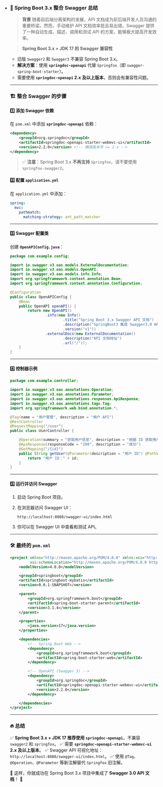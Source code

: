 - ### 📌 **Spring Boot 3.x 整合 Swagger 总结**

  > **背景**
  >  随着前后端分离架构的发展，API 文档成为前后端开发人员沟通的重要桥梁。然而，手动维护 API 文档效率低且易出错。Swagger 提供了一种自动生成、描述、调用和测试 API 的方案，能够极大提高开发效率。

  > **Spring Boot 3.x + JDK 17 的 Swagger 兼容性**

  - 旧版 `Swagger2` 和 `Swagger3` 不兼容 Spring Boot 3.x。
  - **解决方案**：使用 **`springdoc-openapi`** 代替 `Springfox`（即 `swagger-spring-boot-starter`）。
  - 需要使用 **`springdoc-openapi` 2.x 及以上版本**，否则会有兼容性问题。

  ------

  ### 🏗 **整合 Swagger 的步骤**

  #### **1️⃣ 添加 Swagger 依赖**

  在 `pom.xml` 中添加 **`springdoc-openapi`** 依赖：

  ```xml
  <dependency>
      <groupId>org.springdoc</groupId>
      <artifactId>springdoc-openapi-starter-webmvc-ui</artifactId>
      <version>2.2.0</version> <!-- 确保版本号 >= 2.x -->
  </dependency>
  ```

  > ✅ **注意**：Spring Boot 3.x **不再支持** `Springfox`，请不要使用 `springfox-swagger2`。

  #### **2️⃣ 配置 `application.yml`**

  在 `application.yml` 中添加：

  ```yaml
  spring:
    mvc:
      pathmatch:
        matching-strategy: ant_path_matcher
  ```

  ------

  #### **3️⃣ Swagger 配置类**

  创建 **`OpenAPIConfig.java`**：

  ```java
  package com.example.config;
  
  import io.swagger.v3.oas.models.ExternalDocumentation;
  import io.swagger.v3.oas.models.OpenAPI;
  import io.swagger.v3.oas.models.info.Info;
  import org.springframework.context.annotation.Bean;
  import org.springframework.context.annotation.Configuration;
  
  @Configuration
  public class OpenAPIConfig {
      @Bean
      public OpenAPI openAPI() {
          return new OpenAPI()
                  .info(new Info()
                          .title("Spring Boot 3.x Swagger API 文档")
                          .description("SpringBoot3 集成 Swagger3.0 API 文档")
                          .version("v1"))
                  .externalDocs(new ExternalDocumentation()
                          .description("API 文档地址")
                          .url("/"));
      }
  }
  ```

  ------

  #### **4️⃣ 控制器示例**

  ```java
  package com.example.controller;
  
  import io.swagger.v3.oas.annotations.Operation;
  import io.swagger.v3.oas.annotations.Parameter;
  import io.swagger.v3.oas.annotations.responses.ApiResponse;
  import io.swagger.v3.oas.annotations.tags.Tag;
  import org.springframework.web.bind.annotation.*;
  
  @Tag(name = "用户管理", description = "用户 API")
  @RestController
  @RequestMapping("/user")
  public class UserController {
  
      @Operation(summary = "获取用户信息", description = "根据 ID 获取用户详情")
      @ApiResponse(responseCode = "200", description = "成功")
      @GetMapping("/{id}")
      public String getUser(@Parameter(description = "用户 ID") @PathVariable String id) {
          return "用户 ID：" + id;
      }
  }
  ```

  ------

  #### **5️⃣ 运行并访问 Swagger**

  1. 启动 Spring Boot 项目。

  2. 在浏览器访问 Swagger UI：

     ```
     http://localhost:8080/swagger-ui/index.html
     ```

  3. 你可以在 Swagger UI 中查看和测试 API。

  ------

  ### 🛠 **最终的 `pom.xml`**

  ```xml
  <project xmlns="http://maven.apache.org/POM/4.0.0" xmlns:xsi="http://www.w3.org/2001/XMLSchema-instance"
           xsi:schemaLocation="http://maven.apache.org/POM/4.0.0 http://maven.apache.org/xsd/maven-4.0.0.xsd">
      <modelVersion>4.0.0</modelVersion>
  
      <groupId>springboot</groupId>
      <artifactId>springboot-mybatis</artifactId>
      <version>0.0.1-SNAPSHOT</version>
  
      <parent>
          <groupId>org.springframework.boot</groupId>
          <artifactId>spring-boot-starter-parent</artifactId>
          <version>3.1.4</version>
      </parent>
  
      <properties>
          <java.version>17</java.version>
      </properties>
  
      <dependencies>
          <!-- Spring Boot Web -->
          <dependency>
              <groupId>org.springframework.boot</groupId>
              <artifactId>spring-boot-starter-web</artifactId>
          </dependency>
  
          <!-- OpenAPI (Swagger 3) -->
          <dependency>
              <groupId>org.springdoc</groupId>
              <artifactId>springdoc-openapi-starter-webmvc-ui</artifactId>
              <version>2.2.0</version>
          </dependency>
  
      </dependencies>
  </project>
  ```

  ------

  ### 🔥 **总结**

  ✅ **Spring Boot 3.x + JDK 17 推荐使用 `springdoc-openapi`**，不兼容 `swagger2` 和 `springfox`。
   ✅ 需要 **`springdoc-openapi-starter-webmvc-ui` 2.x 及以上版本**。
   ✅ Swagger API 可视化地址：`http://localhost:8080/swagger-ui/index.html`。
   ✅ 使用 `@Tag`、`@Operation`、`@Parameter` 等新注解替代 `Springfox` 旧注解。

  🚀 这样，你就成功在 Spring Boot 3.x 项目中集成了 **Swagger 3.0 API 文档**！ 🎉